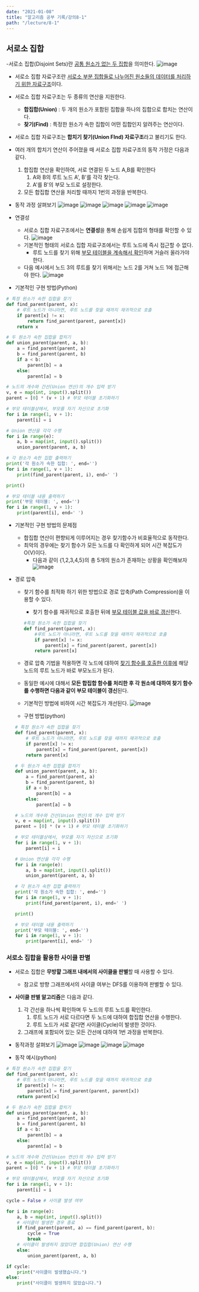 ```yaml
---
date: "2021-01-08"
title: "알고리즘 공부 기록/강의8-1"
path: "/lecture/8-1"
---
```


## 서로소 집합
-서로소 집합(Disjoint Sets)란 <u>공통 원소가 없는 두 집합</u>을 의미한다.
![image](https://user-images.githubusercontent.com/71132893/103986515-39d05700-51ce-11eb-9b98-f639007b553e.png)

- 서로소 집합 자료구조란 <u>서로소 부분 집합들로 나누어진 원소들의 데이터를 처리하기 위한 자료구조</u>이다.
- 서로소 집합 자료구조는 두 종류의 연산을 지원한다.
    - **합집합(Union)** : 두 개의 원소가 포함된 집합을 하나의 집합으로 합치는 연산이다.
    - **찾기(Find)** : 특정한 원소가 속한 집합이 어떤 집합인지 알려주는 연산이다.
- 서로소 집합 자료구조는 **합치기 찾기(Union FInd) 자료구조**라고 불리기도 한다.
- 여러 개의 합치기 연산이 주어졌을 때 서로소 집합 자료구조의 동작 가정은 다음과 같다.
    1. 합집합 연산을 확인하여, 서로 연결된 두 노드 A,B를 확인한다 
        1) A와 B의 루트 노드 A', B'를 각각 찾는다.
        2) A'를 B'의 부모 노드로 설정한다.
    1. 모든 합집합 연산을 처리할 때까지 1번의 과정을 반복한다.
- 동작 과정 살펴보기
![image](https://user-images.githubusercontent.com/71132893/103987325-a4ce5d80-51cf-11eb-91b4-917f7f91e53f.png)
![image](https://user-images.githubusercontent.com/71132893/103987350-aef05c00-51cf-11eb-98a7-0614eb76b012.png)
![image](https://user-images.githubusercontent.com/71132893/103987382-bfa0d200-51cf-11eb-9a83-507daea14f49.png)
![image](https://user-images.githubusercontent.com/71132893/103987424-cd565780-51cf-11eb-9d5e-a77ff005a332.png)
![image](https://user-images.githubusercontent.com/71132893/103987518-ef4fda00-51cf-11eb-85a7-25e2f26e3a9d.png)

- 연결성
    - 서로소 집합 자료구조에서는 **연결성**을 통해 손쉽게 집합의 형태를 확인할 수 있다.
    ![image](https://user-images.githubusercontent.com/71132893/103987568-0989b800-51d0-11eb-8abc-033a868938e1.png)
    - 기본적인 형태의 서로소 집합 자료구조에서는 루트 노드에 즉시 접근할 수 없다.
        - 루트 노드를 찾기 위해 <u>부모 테이블을 계속해서 확인</u>하며 거슬러 올라가야 한다.
    - 다음 예시에서 노드 3의 루트를 찾기 위해서는 노드 2를 거쳐 노드 1에 접근해야 한다.
    ![image](https://user-images.githubusercontent.com/71132893/103987725-481f7280-51d0-11eb-99da-22dadb7fde53.png)

- 기본적인 구현 방법(Python)

```python
# 특정 원소가 속한 집합을 찾기
def find_parent(parent, x):
    # 루트 노드가 아니라면, 루트 노드를 찾을 때까지 재귀적으로 호출
    if parent[x] != x:
        return find_parent(parent, parent[x])
    return x

# 두 원소가 속한 집합을 합치기
def union_parent(parent, a, b):
    a = find_parent(parent, a)
    b = find_parent(parent, b)
    if a < b:
        parent[b] = a
    else:
        parent[a] = b

# 노드의 개수와 간선(Union 연산)의 개수 입력 받기
v, e = map(int, input().split())
parent = [0] * (v + 1) # 부모 테이블 초기화하기

# 부모 테이블상에서, 부모를 자기 자신으로 초기화
for i in range(1, v + 1):
    parent[i] = i

# Union 연산을 각각 수행
for i in range(e):
    a, b = map(int, input().split())
    union_parent(parent, a, b)

# 각 원소가 속한 집합 출력하기
print('각 원소가 속한 집합: ', end='')
for i in range(1, v + 1):
    print(find_parent(parent, i), end=' ')

print()

# 부모 테이블 내용 출력하기
print('부모 테이블: ', end='')
for i in range(1, v + 1):
    print(parent[i], end=' ')
```

- 기본적인 구현 방법의 문제점
    - 합집합 연산이 편향되게 이루어지는 경우 찾기함수가 비효율적으로 동작한다.
    - 최악의 경우에는 찾기 함수가 모든 노드를 다 확인하게 되어 시간 복잡도가 O(V)이다.
        - 다음과 같이 {1,2,3,4,5}의 총 5개의 원소가 존재하는 상황을 확인해보자
        ![image](https://user-images.githubusercontent.com/71132893/103990237-3b048280-51d4-11eb-9ca2-19d28fd6c44c.png)

- 경로 압축
    - 찾기 함수를 최적화 하기 위한 방법으로 경로 압축(Path Compression)을 이용할 수 있다.
        - 찾기 함수를 재귀적으로 호출한 뒤에 <u>부모 테이블 값을 바로 갱신</u>한다.

        ```python
        #특정 원소가 속한 집합을 찾기
        def find_parent(parent, x):
            #루트 노드가 아니라면, 루트 노드를 찾을 때까지 재귀적으로 호출
            if parent[x] != x:
                parent[x] = find_parent(parent, parent[x])
            return parent[x]
        ```
    - 경로 압축 기법을 적용하면 각 노드에 대하여 <u>찾기 함수를 호출한 이후에</u> 해당 노드의 루트 노드가 바로 부모노드가 된다.
    - 동일한 예시에 대해서 **모든 합집합 함수를 처리한 후 각 원소에 대하여 찾기 함수를 수행하면 다음과 같이 부모 테이블이 갱신**된다.
    - 기본적인 방법에 비하여 시간 복잡도가 개선된다.
    ![image](https://user-images.githubusercontent.com/71132893/103990650-ed3c4a00-51d4-11eb-8d59-cb26f897e56d.png)
    - 구현 방법(python)
    
    ```python
    # 특정 원소가 속한 집합을 찾기
    def find_parent(parent, x):
        # 루트 노드가 아니라면, 루트 노드를 찾을 때까지 재귀적으로 호출
        if parent[x] != x:
            parent[x] = find_parent(parent, parent[x])
        return parent[x]

    # 두 원소가 속한 집합을 합치기
    def union_parent(parent, a, b):
        a = find_parent(parent, a)
        b = find_parent(parent, b)
        if a < b:
            parent[b] = a
        else:
            parent[a] = b

    # 노드의 개수와 간선(Union 연산)의 개수 입력 받기
    v, e = map(int, input().split())
    parent = [0] * (v + 1) # 부모 테이블 초기화하기

    # 부모 테이블상에서, 부모를 자기 자신으로 초기화
    for i in range(1, v + 1):
        parent[i] = i

    # Union 연산을 각각 수행
    for i in range(e):
        a, b = map(int, input().split())
        union_parent(parent, a, b)

    # 각 원소가 속한 집합 출력하기
    print('각 원소가 속한 집합: ', end='')
    for i in range(1, v + 1):
        print(find_parent(parent, i), end=' ')

    print()

    # 부모 테이블 내용 출력하기
    print('부모 테이블: ', end='')
    for i in range(1, v + 1):
        print(parent[i], end=' ')
    ```

### 서로소 집합을 활용한 사이클 판별
- 서로소 집합은 **무방햘 그래프 내에서의 사이클을 판별**할 때 사용할 수 있다.
    - 참고로 방향 그래프에서의 사이클 여부는 DFS를 이용하여 판별할 수 있다.
- **사이클 판별 알고리즘**은 다음과 같다.
    1. 각 간선을 하나씩 확인하며 두 노드의 루트 노드를 확인한다.
        1) 루트 노드가 서로 다르다면 두 노드에 대하여 합집합 연산을 수행한다.
        2) 루트 노드가 서로 같다면 사이클(Cycle)이 발생한 것이다.
    1. 그래프에 포함되어 있는 모든 간선에 대하여 1번 과정을 반복한다.

- 동작과정 살펴보기
![image](https://user-images.githubusercontent.com/71132893/103991297-d0ecdd00-51d5-11eb-9fe4-e4fd603272e6.png)
![image](https://user-images.githubusercontent.com/71132893/103991323-d8ac8180-51d5-11eb-9240-d07e33c12348.png)
![image](https://user-images.githubusercontent.com/71132893/103991345-dea26280-51d5-11eb-94f9-dd1e9ad70d9c.png)
![image](https://user-images.githubusercontent.com/71132893/103991399-ecf07e80-51d5-11eb-9a01-cb9237ccb69a.png)

- 동작 예시(python)

```python
# 특정 원소가 속한 집합을 찾기
def find_parent(parent, x):
    # 루트 노드가 아니라면, 루트 노드를 찾을 때까지 재귀적으로 호출
    if parent[x] != x:
        parent[x] = find_parent(parent, parent[x])
    return parent[x]

# 두 원소가 속한 집합을 합치기
def union_parent(parent, a, b):
    a = find_parent(parent, a)
    b = find_parent(parent, b)
    if a < b:
        parent[b] = a
    else:
        parent[a] = b

# 노드의 개수와 간선(Union 연산)의 개수 입력 받기
v, e = map(int, input().split())
parent = [0] * (v + 1) # 부모 테이블 초기화하기

# 부모 테이블상에서, 부모를 자기 자신으로 초기화
for i in range(1, v + 1):
    parent[i] = i

cycle = False # 사이클 발생 여부

for i in range(e):
    a, b = map(int, input().split())
    # 사이클이 발생한 경우 종료
    if find_parent(parent, a) == find_parent(parent, b):
        cycle = True
        break
    # 사이클이 발생하지 않았다면 합집합(Union) 연산 수행
    else:
        union_parent(parent, a, b)

if cycle:
    print("사이클이 발생했습니다.")
else:
    print("사이클이 발생하지 않았습니다.")
```